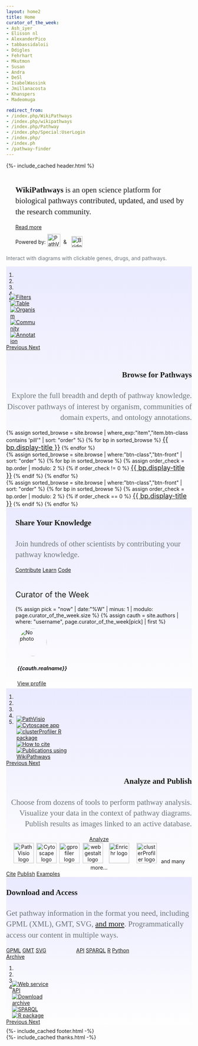 ```yaml
---
layout: home2
title: Home
curator_of_the_week:
- Ash_iyer
- Elisson nl
- AlexanderPico
- tabbassidaloii
- Ddigles
- Fehrhart
- Mkutmon
- Susan
- Andra
- DeSl
- IsabelWassink
- Jmillanacosta
- Khanspers
- Madeomuga

redirect_from: 
- /index.php/WikiPathways
- /index.php/wikipathways
- /index.php/Pathway
- /index.php/Special:UserLogin
- /index.php/
- /index.ph
- /pathway-finder
---
```

{%- include_cached header.html %}
<section id="intro"> 
    <div class="wrapper">   
      <div class="outer-container">
        <div class="row-main py-4" style="display:flex; flex-wrap: wrap;">
          <div class="col-5 mx-auto" style="display:flex;">
            <div class="bg-gradient p-3 px-4">
              <div class="container" style="margin-left:25px;">
                <h2 style="font-family:Poppins; line-height:1.4; font-weight: normal"><b>WikiPathways</b> is an open science platform for biological pathways contributed, updated, and used by the research community.
                </h2>
                <a class="btn btn-sm btn-front my-1" href="/about.html">Read more</a>
                <div style="display:flex; align-items:center; font-size:14px; margin-top:10px;">
                  <span>Powered by:</span>
                  <a href="https://pathvisio.org" target="_blank">
                    <img src="/assets/img/logo-pathvisio-name.png" title="PathVisio is our pathway modeling tool" alt="PathVisio" style="height: 35px; margin: 0px 0px 8px 5px">
                  </a>
                  <span>&nbsp; & &nbsp;</span>
                  <a href="https://www.bridgedb.org" target="_blank">
                    <img src="/assets/img/logo-bridgedb.png" title="BridgeDb supports all our identifiers and organisms" alt="BridgeDB" style="height: 30px; margin-left: 5px;">
                  </a>
                </div>
              </div>
            </div>
          </div>
          <div class="col-5 mx-auto" style="display:flex;">
            <div class="bg-gradient p-3">
              <div class="container">
                <a href="/pathways/WP554.html">
                  <div class="wp554-gif"></div> 
                </a>
                <p style="color: #6c757d;text-align: left">Interact with diagrams with clickable genes, drugs, and pathways.</p>
              </div>
            </div>
          </div>
          <div class="col-1 mx-auto" style="display:flex;"></div>
        </div>
      </div>
    </div>
</section>
<section id="browse">
    <div class="wrapper">   
      <div class="outer-container" style="background: linear-gradient(0deg, #fefefe, #eaeaff 100%);">
        <div class="row-main gy-5 py-5" style="display:flex; flex-wrap: wrap;">
          <div class="col-5 mx-auto" style="display:flex;">
            <div class="bg-gradient">
              <div class="container">
              <div id="carouselBrowse" class="carousel slide" data-ride="true" data-wrap="true" style="margin-bottom: 25px;">
  <ol class="carousel-indicators" style="margin-bottom:-25px;">
    <li data-target="#carouselBrowse" data-slide-to="0" class="active"></li>
    <li data-target="#carouselBrowse" data-slide-to="1"></li>
    <li data-target="#carouselBrowse" data-slide-to="2"></li>
    <li data-target="#carouselBrowse" data-slide-to="3"></li>
    <li data-target="#carouselBrowse" data-slide-to="4"></li>
  </ol>
  <div class="carousel-inner" style="width:76%; margin-left: 12%;">
    <div class="carousel-item active">
      <a href="/browse/filters.html">
      <img class="d-block w-100" src="/assets/img/slideshow/browse-1.png" alt="Filters">
      </a>
    </div>
    <div class="carousel-item">
          <a href="/browse/table.html">
      <img class="d-block w-100" src="/assets/img/slideshow/browse-2.png" alt="Table">
      </a>
    </div>
    <div class="carousel-item">
          <a href="/browse/organisms.html">
      <img class="d-block w-100" src="/assets/img/slideshow/browse-3.png" alt="Organism">
      </a>
    </div>
    <div class="carousel-item">
          <a href="/browse/communities.html">
      <img class="d-block w-100" src="/assets/img/slideshow/browse-4.png" alt="Community">
      </a>
    </div>
    <div class="carousel-item">
          <a href="/browse/annotations.html">
      <img class="d-block w-100" src="/assets/img/slideshow/browse-5.png" alt="Annotation">
      </a>
    </div>
  </div>
  <a class="carousel-control-prev" href="#carouselBrowse" role="button" data-slide="prev">
    <span class="carousel-control-prev-icon" aria-hidden="true"></span>
    <span class="sr-only">Previous</span>
  </a>
  <a class="carousel-control-next" href="#carouselBrowse" role="button" data-slide="next">
    <span class="carousel-control-next-icon" aria-hidden="true"></span>
    <span class="sr-only">Next</span>
  </a>
              </div>
              </div>
            </div>
          </div>
          <div class="col-5 mx-auto" style="display:flex;">
            <div class="container">
                  <h1 style="font-family:Linux Libertine; text-align:right;">Browse for Pathways</h1><h2 style="font-family:Poppins; text-align:right;color: #6c757d;line-height:1.4; font-weight: normal">Explore the full breadth and depth of pathway knowledge. Discover pathways of interest by organism, communities of domain experts, and ontology annotations.</h2>
                <div class="row mx-auto" style="display:flex; flex-wrap: wrap;">            
                  <div class="col-3" style="display:flex; margin-left:0px;">
                    <div class="container">
      {% assign sorted_browse = site.browse | where_exp:"item","item.btn-class contains 'pill'" | sort: "order" %}
      {% for bp in sorted_browse %}
        <a class="btn btn-sm {{bp.btn-class}} w-100 my-2" style="font-size:large" href="{{bp.url}}" title="{{bp.tooltip}}"> {{ bp.display-title }}</a>
      {% endfor %}           
                    </div>
                  </div>
                  <div class="col-3 mx-auto>" style="display:flex; margin-left:auto">
                    <div class="container">
      {% assign sorted_browse = site.browse | where:"btn-class","btn-front" | sort: "order" %} 
      {% for bp in sorted_browse %}
        {% assign order_check = bp.order | modulo: 2 %}
        {% if order_check != 0 %}
        <a class="btn btn-sm {{bp.btn-class}} w-100 my-2" style="font-size:large" href="{{bp.url}}" title="{{bp.tooltip}}"> {{ bp.display-title }}</a>
        {% endif %}
      {% endfor %}           
                    </div>
                  </div>
                  <div class="col-3 mx-auto>" style="display:flex;">
                    <div class="container">
      {% assign sorted_browse = site.browse | where:"btn-class","btn-front" | sort: "order" %} 
      {% for bp in sorted_browse %}
        {% assign order_check = bp.order | modulo: 2 %}
        {% if order_check == 0 %}
        <a class="btn btn-sm {{bp.btn-class}} w-100 my-2" style="font-size:large" href="{{bp.url}}" title="{{bp.tooltip}}"> {{ bp.display-title }}</a>
        {% endif %}
      {% endfor %}           
                    </div>
                  </div>
                </div>
            </div>
          </div> 
        </div>
      </div>
    </div>
</section>
<section id="join">
    <div class="wrapper">   
      <div class="outer-container" style="background: linear-gradient(0deg, #fefefe, #eaeaff 100%);">
        <div class="row-main gy-5 py-5" style="display:flex; flex-wrap: wrap;">
          <div class="col-4 mx-auto" style="display:flex;">
            <div class="bg-gradient p-3">
              <div class="container" style="margin-left:25px;">
                <h1 style="font-family:Linux Libertine; ">Share Your Knowledge</h1><h2 style="font-family:Poppins; color: #6c757d;line-height:1.4; font-weight: normal"> Join hundreds of other scientists by contributing your pathway knowledge.</h2>
                    <a class="btn btn-sm btn-front my-2" href="/help.html#create">Contribute</a>
                    <a class="btn btn-sm btn-front my-2" href="http://academy.wikipathways.org/" target="_blank">Learn</a>
                    <a class="btn btn-sm btn-front my-2" href="https://github.com/wikipathways/wikipathways-development" target="_blank">Code</a>
                <br /><br /><h2 style="font-weight: normal;">Curator of the Week</h2>
                {% assign pick =  "now" | date:"%W" | minus: 1 | modulo: page.curator_of_the_week.size %}
                {% assign cauth = site.authors | where: "username", page.curator_of_the_week[pick] | first  %}
                <div class="card mb-3" style="max-width: 300px; padding:5px;">
                  <div class="row no-gutters">
                    <div class="col-md-4">
                      <img src="https://github.com/{{cauth.github}}.png" style="object-fit: cover; border-radius: 50%; width: 75px; margin: 5px;" class="card-img" alt="No photo">
                    </div>
                    <div class="col-md-8">
                      <div class="card-body">
                        <h5 class="card-title">{{cauth.realname}}</h5>
                        <p class="card-text"></p>
                        <a href="{{cauth.url}}" class="btn btn-sm btn-info">View profile</a>
                      </div>
                    </div>
                  </div>
                </div>
              </div>
            </div>
          </div>
          <div class="col-7 mx-auto" style="display:flex;">
            <div class="bg-gradient p-3">
              <div class="container">
              <a href="/stats">
                <div class="stats-gif"></div>  
              </a>
              </div>
            </div>
          </div>
        </div>
      </div>
    </div>
</section>
<section id="analyze"> 
    <div class="wrapper">   
      <div class="outer-container" style="background: linear-gradient(0deg, #fefefe, #eaeaff 100%);">
        <div class="row-main gy-5 py-5" style="display:flex; flex-wrap: wrap;">
          <div class="col-5 mx-auto" style="display:flex;">
            <div class="bg-gradient p-3">
              <div class="container">
             <div id="carouselAnalyze" class="carousel slide" data-ride="true" data-wrap="true">
  <ol class="carousel-indicators" style="margin-bottom:-25px;">
    <li data-target="#carouselAnalyze" data-slide-to="0" class="active"></li>
    <li data-target="#carouselAnalyze" data-slide-to="1"></li>
    <li data-target="#carouselAnalyze" data-slide-to="2"></li>
    <li data-target="#carouselAnalyze" data-slide-to="3"></li>
    <li data-target="#carouselAnalyze" data-slide-to="4"></li>
  </ol>
  <div class="carousel-inner" style="width:76%; margin-left: 12%;">
    <div class="carousel-item active">
      <a href="https://pathvisio.org/" target="_blank">
      <img class="d-block w-100" src="/assets/img/slideshow/analyze-1.png" alt="PathVisio">
      </a>
    </div>
    <div class="carousel-item">
          <a href="http://apps.cytoscape.org/apps/wikipathways" target="_blank">
      <img class="d-block w-100" src="/assets/img/slideshow/analyze-2.png" alt="Cytoscape app">
      </a>
    </div>
    <div class="carousel-item">
          <a href="https://bioconductor.org/packages/clusterProfiler/" target="_blank">
      <img class="d-block w-100" src="/assets/img/slideshow/analyze-3.png" alt="clusterProfiler R package">
      </a>
    </div> 
    <div class="carousel-item">
          <a href="/cite.html">
      <img class="d-block w-100" src="/assets/img/slideshow/analyze-4.png" alt="How to cite">
      </a>
    </div>
    <div class="carousel-item">
          <a href="https://www.ncbi.nlm.nih.gov/pmc/?term=(wikipathways)&report=imagesdocsum&dispmax=100" target="_blank">
      <img class="d-block w-100" src="/assets/img/slideshow/analyze-5.png" alt="Publications using WikiPathways">
      </a>
    </div>
  </div>
  <a class="carousel-control-prev" href="#carouselAnalyze" role="button" data-slide="prev">
    <span class="carousel-control-prev-icon" aria-hidden="true"></span>
    <span class="sr-only">Previous</span>
  </a>
  <a class="carousel-control-next" href="#carouselAnalyze" role="button" data-slide="next">
    <span class="carousel-control-next-icon" aria-hidden="true"></span>
    <span class="sr-only">Next</span>
  </a>
              </div>
              </div>
            </div>
          </div>
          <div class="col-5 mx-auto" style="display:flex;">
            <div class="container">
                            <h1 style="font-family:Linux Libertine; text-align:right;">Analyze and Publish</h1><h2 style="font-family:Poppins; text-align:right; line-height:1.4; color: #6c757d; font-weight: normal;">Choose from dozens of tools to perform pathway analysis. Visualize your data in the context of pathway diagrams. Publish results as images linked to an active database.</h2>
              <div class="row mx-auto" style="display:flex; flex-wrap: wrap;">
              <div class="col-0 mx-auto" style="display:flex;">
              </div>
              <div class="col-6 mx-auto" style="display:flex;">
                <div class="container" style="text-align:center;">
                <a class="btn btn-sm btn-front w-100 my-2" style="max-width:180px;" href="/analyze.html">Analyze</a>
                <br/>
      <a href="https://pathvisio.org/" 
      title="PathVisio is a free open-source pathway analysis and drawing software which allows drawing, editing, and analyzing biological pathways." target="_blank">
      <img src="/assets/img/logo-pathvisio.png" alt="PathVisio logo" height="55px" style="padding:2px 1px"/></a>
      <a href="http://apps.cytoscape.org/apps/wikipathways" 
      title="Cytoscape is an open source software platform for visualizing complex-networks and integrating these with any type of attribute data." target="_blank">
      <img src="/assets/img/logo-cytoscape.png" alt="Cytoscape logo" height="55px" style="padding:2px 2px" /></a>
      <a href="https://biit.cs.ut.ee/gprofiler/gost" title="g:Profiler is a public web server for characterising and manipulating gene lists." target="_blank">
      <img src="/assets/img/logo-gprofiler.png" alt="gprofiler logo" height="55px" style="padding:2px 1px" /></a>
      <a href="https://www.webgestalt.org/" title="WebGestalt is designed for functional genomic, proteomic and large-scale genetic studies from which large number of gene lists." target="_blank">
      <img src="/assets/img/logo-webgestalt.png" alt="webgestalt logo" height="55px" style="padding:2px 4px" /></a>
      <a href="https://amp.pharm.mssm.edu/Enrichr/" title="Enrichr is a comprehensive gene set enrichment analysis web server. Includes WikiPathways as one of their data sources." target="_blank">
      <img src="/assets/img/logo-enrichr.png" alt="Enrichr logo" height="55px" style="padding:2px 8px" /></a>
      <a href="https://bioconductor.org/packages/clusterProfiler/" title="The clusterProfiler R package supports GO and pathway analysis performed as overrepresentation or GSEA." target="_blank">
      <img src="/assets/img/logo-clusterprofiler.png" alt="clusterProfiler logo" height="55px" style="padding:2px 8px" /></a>
      <a href="/tools.html" style="font-size:1.0em; text-decoration:none;">and many more...</a>
                </div>
              </div>              
              <div class="col-3 mx-auto" style="display:flex;">
                <div class="container">
                <a class="btn btn-sm btn-front w-100 my-2" href="/cite.html">Cite</a>
                <a class="btn btn-sm btn-front w-100 my-2" href="/help.html#publish">Publish</a>
                <a class="btn btn-sm btn-front w-100 my-2" href="https://www.ncbi.nlm.nih.gov/pmc/?term=(wikipathways)&report=imagesdocsum&dispmax=100" target="_blank">Examples</a>
                </div>
              </div>
              </div>
            </div>
          </div> 
        </div>
      </div>
    </div>
</section>
<section id="download"> 
    <div class="wrapper">   
      <div class="outer-container" style="background: linear-gradient(0deg, #fefefe, #eaeaff 100%);">
        <div class="row-main gy-5 py-5" style="display:flex; flex-wrap: wrap;">
          <div class="col-5 mx-auto" style="display:flex;">
            <div class="bg-gradient p-3">
              <div class="container">
              <h1 style="font-family:Linux Libertine; ">Download and Access</h1><h2 style="font-family:Poppins; line-height:1.4; color: #6c757d; font-weight: normal;">Get pathway information in the format you need, including GPML (XML), GMT, SVG, <a href="download.html">and more</a>.  Programmatically access our content in multiple ways.</h2>
              <div class="row mx-auto" style="display:flex; flex-wrap: wrap;">
                <div class="col-3 px-0" style="display:flex;">
                  <div style="width:150px;">
                  <a class="btn btn-sm btn-front w-100 my-2" href="https://data.wikipathways.org/current/gpml" target="_blank">GPML</a>
                  <a class="btn btn-sm btn-front w-100 my-2" href="https://data.wikipathways.org/current/gmt" target="_blank">GMT</a>
                  <a class="btn btn-sm btn-front w-100 my-2" href="https://data.wikipathways.org/current/svg" target="_blank">SVG</a>
                  <a class="btn btn-sm btn-front w-100 my-2" href="https://data.wikipathways.org" target="_blank">Archive</a>
                  </div>
                </div>              
                <div class="col-3" style="display:flex; margin-left:40px;">
                  <div style="width:150px;">
                  <a class="btn btn-sm btn-front w-100 my-2" href="https://webservice.wikipathways.org/" target="_blank">API</a>
                  <a class="btn btn-sm btn-front w-100 my-2" href="https://sparql.wikipathways.org/" target="_blank">SPARQL</a>
                  <a class="btn btn-sm btn-front w-100 my-2" href="https://bioconductor.org/packages/rWikiPathways/" target="_blank">R</a>
                  <a class="btn btn-sm btn-front w-100 my-2" href="https://github.com/kozo2/pywikipathways" target="_blank">Python</a>
                  </div>
                </div>
                <div class="col-3 mx-auto" style="display:flex;">
                </div>
              </div>
              </div>
            </div> 
          </div>
          <div class="col-5 mx-auto" style="display:flex;">
            <div class="container">
              <div id="carouselDownload" class="carousel slide" data-ride="true" data-wrap="true">
  <ol class="carousel-indicators" style="margin-bottom:-25px;">
    <li data-target="#carouselDownload" data-slide-to="0" class="active"></li>
    <li data-target="#carouselDownload" data-slide-to="1"></li>
    <li data-target="#carouselDownload" data-slide-to="2"></li>
    <li data-target="#carouselDownload" data-slide-to="3"></li>
  </ol>
  <div class="carousel-inner" style="width:76%; margin-left: 12%;">
    <div class="carousel-item active">
      <a href="https://webservice.wikipathways.org/" target="_blank">
      <img class="d-block w-100" src="/assets/img/slideshow/download-1.png" alt="Web service API">
      </a>
    </div>
    <div class="carousel-item">
          <a href="https://data.wikipathways.org/current/" target="_blank">
      <img class="d-block w-100" src="/assets/img/slideshow/download-2.png" alt="Download archive">
      </a>
    </div>
    <div class="carousel-item">
          <a href="https://sparql.wikipathways.org/" target="_blank">
      <img class="d-block w-100" src="/assets/img/slideshow/download-3.png" alt="SPARQL">
      </a>
    </div>
    <div class="carousel-item">
          <a href="https://bioconductor.org/packages/rWikiPathways/" target="_blank">
      <img class="d-block w-100" src="/assets/img/slideshow/download-4.png" alt="R package">
      </a>
    </div>
  </div>
  <a class="carousel-control-prev" href="#carouselDownload" role="button" data-slide="prev">
    <span class="carousel-control-prev-icon" aria-hidden="true"></span>
    <span class="sr-only">Previous</span>
  </a>
  <a class="carousel-control-next" href="#carouselDownload" role="button" data-slide="next">
    <span class="carousel-control-next-icon" aria-hidden="true"></span>
    <span class="sr-only">Next</span>
  </a>
          </div>
        </div>
      </div>
    </div>
  </div>
</div>
</section>
<div style="margin-bottom:8px;"></div> 
{%- include_cached footer.html -%}
<div class="wrapper">
  <div class="thanks-wrapper">
    {%- include_cached thanks.html -%}
  </div>
</div>

<script> 
	 window.onload = function()
	 { 
     document.getElementById("navbarNavAltMarkup").className = "navbar-collapse show";
	   var searchBox1 =  document.getElementById("gsc-i-id1");
	   searchBox1.placeholder=" e.g., ACE or cancer";
	   searchBox1.title="Search WikiPathways"; 
	 }
</script>
